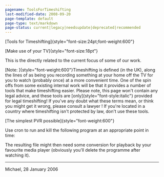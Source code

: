 ```yaml
---
pagename: ToolsForTimeshifting
last-modified-date: 2008-09-20
page-template: default
page-type: text/markdown
page-status: current|legacy|needsupdate|deprecated|recommended
---
```

[Tools for Timeshifting]{style="font-size:24pt;font-weight:600"}

[Make use of your TV]{style="font-size:18pt"}

This is the directly related to the current focus of some of our work.

[Note: ]{style="font-weight:600"}Timeshifting is defined (in the UK),
along the lines of as being you recording something at your home off the
TV for you to watch (probably once) at a more convenient time. One of
the spin offs from some existing internal work will be that it provides
a number of tools that make timeshifting easier. Please note, this page
won\'t contain any legal advice, and these tools are
[only]{style="font-style:italic"} provided for legal timeshifting! If
you\'ve any doubt what these terms mean, or think you might get it
wrong, please consult a lawyer ! If you\'re located in a country where
timeshifting isn\'t protected by law, don\'t use these tools.

[The simplest PVR possible]{style="font-weight:600"}

Use cron to run and kill the following program at an appropriate point
in time:

The resulting file might then need some conversion for playback by your
favourite media player (obviously you\'ll delete the programme after
watching it).

------------------------------------------------------------------------

Michael, 28 January 2006
